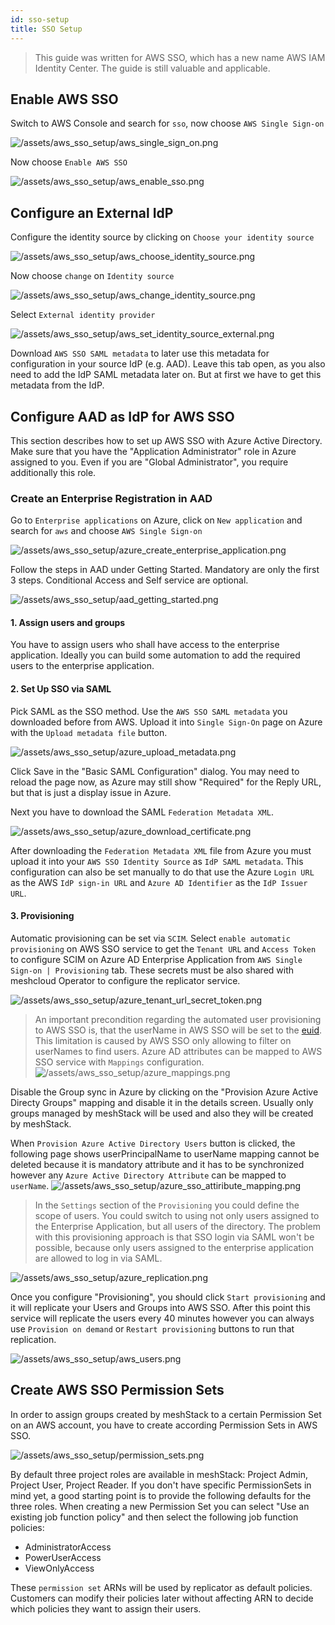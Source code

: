 ```yaml
---
id: sso-setup
title: SSO Setup
---
```


> This guide was written for AWS SSO, which has a new name AWS IAM Identity Center. The guide is still valuable and applicable.

## Enable AWS SSO

Switch to AWS Console and search for `sso`, now choose `AWS Single Sign-on`

![/assets/aws_sso_setup/aws_single_sign_on.png](/assets/aws_sso_setup/aws_single_sign_on.png)

Now choose `Enable AWS SSO`

![/assets/aws_sso_setup/aws_enable_sso.png](/assets/aws_sso_setup/aws_enable_sso.png)

## Configure an External IdP

Configure the identity source by clicking on `Choose your identity source`

![/assets/aws_sso_setup/aws_choose_identity_source.png](/assets/aws_sso_setup/aws_choose_identity_source.png)

Now choose `change` on `Identity source`

![/assets/aws_sso_setup/aws_change_identity_source.png](/assets/aws_sso_setup/aws_change_identity_source.png)

Select `External identity provider`

![/assets/aws_sso_setup/aws_set_identity_source_external.png](/assets/aws_sso_setup/aws_set_identity_source_external.png)

Download `AWS SSO SAML metadata` to later use this metadata for configuration in your source IdP (e.g. AAD). Leave this tab open, as you also need to add the IdP SAML metadata later on. But at first we have to get this metadata from the IdP.

## Configure AAD as IdP for AWS SSO

This section describes how to set up AWS SSO with Azure Active Directory. Make sure that you have the "Application Administrator" role in Azure assigned to you. Even if you are "Global Administrator", you require additionally this role.

### Create an Enterprise Registration in AAD

Go to `Enterprise applications` on Azure, click on `New application` and search for `aws` and choose `AWS Single Sign-on`

![/assets/aws_sso_setup/azure_create_enterprise_application.png](/assets/aws_sso_setup/azure_create_enterprise_application.png)

Follow the steps in AAD under Getting Started. Mandatory are only the first 3 steps. Conditional Access and Self service are optional.

![/assets/aws_sso_setup/aad_getting_started.png](/assets/aws_sso_setup/aad_getting_started.png)

#### 1. Assign users and groups

You have to assign users who shall have access to the enterprise application. Ideally you can build some automation to add the required users to the enterprise application.

#### 2. Set Up SSO via SAML

Pick SAML as the SSO method. Use the `AWS SSO SAML metadata` you downloaded before from AWS. Upload it into `Single Sign-On` page on Azure with the `Upload metadata file` button.

![/assets/aws_sso_setup/azure_upload_metadata.png](/assets/aws_sso_setup/azure_upload_metadata.png)

Click Save in the "Basic SAML Configuration" dialog. You may need to reload the page now, as Azure may still show "Required" for the Reply URL, but that is just a display issue in Azure.

Next you have to download the SAML `Federation Metadata XML`.

![/assets/aws_sso_setup/azure_download_certificate.png](/assets/aws_sso_setup/azure_download_certificate.png)

After downloading the `Federation Metadata XML` file from Azure you must upload it into your `AWS SSO Identity Source` as `IdP SAML metadata`. This configuration can also be set manually to do that use the Azure `Login URL` as the AWS `IdP sign-in URL` and `Azure AD Identifier` as the `IdP Issuer URL`.

#### 3. Provisioning

Automatic provisioning can be set via `SCIM`. Select `enable automatic provisioning` on AWS SSO service to get the `Tenant URL` and `Access Token` to configure SCIM on Azure AD Enterprise Application from `AWS Single Sign-on | Provisioning` tab. These secrets must be also shared with meshcloud Operator to configure the replicator service.

![/assets/aws_sso_setup/azure_tenant_url_secret_token.png](/assets/aws_sso_setup/azure_tenant_url_secret_token.png)

> An important precondition regarding the automated user provisioning to AWS SSO is, that the userName in AWS SSO will be set to the [euid](../../concepts/identity-and-access-management.md#externally-provisioned-identities). This limitation is caused by AWS SSO only allowing to filter on userNames to find users. Azure AD attributes can be mapped to AWS SSO service with `Mappings` configuration.
![/assets/aws_sso_setup/azure_mappings.png](/assets/aws_sso_setup/azure_mappings.png)

Disable the Group sync in Azure by clicking on the "Provision Azure Active Directy Groups" mapping and disable it in the details screen. Usually only groups managed by meshStack will be used and also they will be created by meshStack.

When `Provision Azure Active Directory Users` button is clicked, the following page shows userPrincipalName to userName mapping cannot be deleted because it is mandatory attribute and it has to be synchronized however any `Azure Active Directory Attribute` can be mapped to `userName`.
![/assets/aws_sso_setup/azure_sso_attiribute_mapping.png](/assets/aws_sso_setup/azure_sso_attiribute_mapping.png)

> In the `Settings` section of the `Provisioning` you could define the scope of users. You could switch to using not only users assigned to the Enterprise Application, but all users of the directory. The problem with this provisioning approach is that SSO login via SAML won't be possible, because only users assigned to the enterprise application are allowed to log in via SAML.

![/assets/aws_sso_setup/azure_replication.png](/assets/aws_sso_setup/azure_replication.png)

Once you configure "Provisioning", you should click `Start provisioning` and it will replicate your Users and Groups into AWS SSO. After this point this service will replicate the users every 40 minutes however you can always use `Provision on demand` or `Restart provisioning` buttons to run that replication.

![/assets/aws_sso_setup/aws_users.png](/assets/aws_sso_setup/aws_users.png)

## Create AWS SSO Permission Sets

In order to assign groups created by meshStack to a certain Permission Set on an AWS account, you have to create according Permission Sets in AWS SSO.

![/assets/aws_sso_setup/permission_sets.png](/assets/aws_sso_setup/permission_sets.png)

By default three project roles are available in meshStack: Project Admin, Project User, Project Reader. If you don't have
specific PermissionSets in mind yet, a good starting point is to provide the following defaults for the three roles. When creating
a new Permission Set you can select "Use an existing job function policy" and then select the following job function policies:

- AdministratorAccess
- PowerUserAccess
- ViewOnlyAccess

These `permission set` ARNs will be used by replicator as default policies. Customers can modify their policies later without affecting ARN to decide which policies they want to assign their users.

